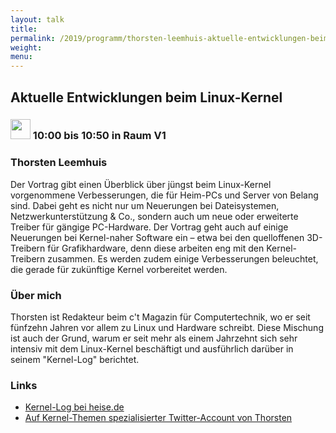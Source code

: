 ```yaml
---
layout: talk
title:
permalink: /2019/programm/thorsten-leemhuis-aktuelle-entwicklungen-beim-linux-kernel/
weight:
menu:
---
```

## Aktuelle Entwicklungen beim Linux-Kernel

### <img height = "32" src="../../../images/talk.svg"> 10:00 bis 10:50 in Raum V1

### Thorsten Leemhuis

Der Vortrag gibt einen Überblick über jüngst beim Linux-Kernel vorgenommene Verbesserungen, die für Heim-PCs und Server von Belang sind. Dabei geht es nicht nur um Neuerungen bei Dateisystemen, Netzwerkunterstützung & Co., sondern auch um neue oder erweiterte Treiber für gängige PC-Hardware. Der Vortrag geht auch auf einige Neuerungen bei Kernel-naher Software ein – etwa bei den quelloffenen 3D-Treibern für Grafikhardware, denn diese arbeiten eng mit den Kernel-Treibern zusammen. Es werden zudem einige Verbesserungen beleuchtet, die gerade für zukünftige Kernel vorbereitet werden.

### Über mich

Thorsten ist Redakteur beim c't Magazin für Computertechnik, wo er seit fünfzehn Jahren vor allem zu Linux und Hardware schreibt. Diese Mischung ist auch der Grund, warum er seit mehr als einem Jahrzehnt sich sehr intensiv mit dem Linux-Kernel beschäftigt und ausführlich darüber in seinem "Kernel-Log" berichtet.

### Links

- <a href="https://www.heise.de/thema/Kernel_Log" target="_blank">Kernel-Log bei heise.de</a>
- <a href="https://twitter.com/kernellogger" target="_blank">Auf Kernel-Themen spezialisierter Twitter-Account von Thorsten</a>